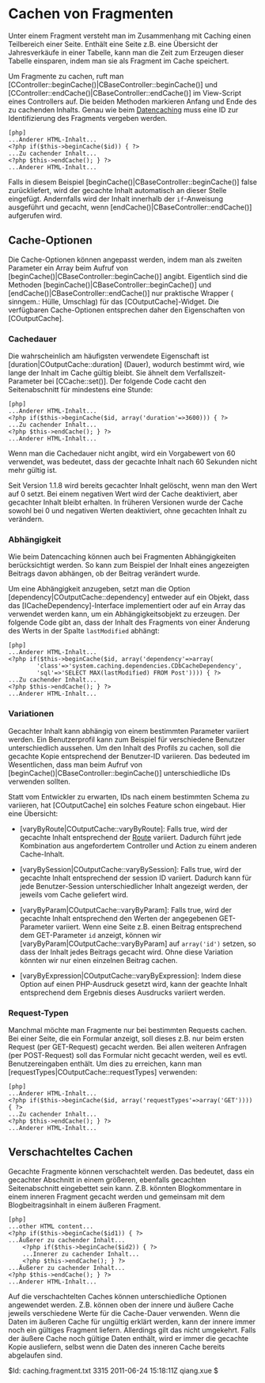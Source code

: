 Cachen von Fragmenten
=====================

Unter einem Fragment versteht man im Zusammenhang mit Caching einen
Teilbereich einer Seite. Enthält eine Seite z.B. eine Übersicht der
Jahresverkäufe in einer Tabelle, kann man die Zeit zum Erzeugen dieser
Tabelle einsparen, indem man sie als Fragment im Cache speichert.

Um Fragmente zu cachen, ruft man
[CController::beginCache()|CBaseController::beginCache()] und
[CController::endCache()|CBaseController::endCache()] im View-Script eines
Controllers auf. Die beiden Methoden markieren Anfang und Ende des zu
cachenden Inhalts. Genau wie beim
[Datencaching](/doc/guide/caching.data) muss eine ID zur Identifizierung des
Fragments vergeben werden.

~~~
[php]
...Anderer HTML-Inhalt...
<?php if($this->beginCache($id)) { ?>
...Zu cachender Inhalt...
<?php $this->endCache(); } ?>
...Anderer HTML-Inhalt...
~~~

Falls in diesem Beispiel [beginCache()|CBaseController::beginCache()] false
zurückliefert, wird der gecachte Inhalt automatisch an dieser Stelle
eingefügt. Andernfalls wird der Inhalt innerhalb der `if`-Anweisung ausgeführt
und gecacht, wenn [endCache()|CBaseController::endCache()] aufgerufen wird.

Cache-Optionen
--------------

Die Cache-Optionen können angepasst werden, indem man als zweiten Parameter 
ein Array beim Aufruf von [beginCache()|CBaseController::beginCache()] angibt. 
Eigentlich sind die Methoden
[beginCache()|CBaseController::beginCache()]  und
[endCache()|CBaseController::endCache()] nur praktische Wrapper (
sinngem.: Hülle, Umschlag) für das [COutputCache]-Widget. Die verfügbaren 
Cache-Optionen entsprechen daher den Eigenschaften von [COutputCache].

### Cachedauer

Die wahrscheinlich am häufigsten verwendete Eigenschaft ist
[duration|COutputCache::duration] (Dauer), wodurch bestimmt wird, wie lange
der Inhalt im Cache gültig bleibt. Sie ähnelt dem Verfallszeit-Parameter
bei [CCache::set()]. Der folgende Code cacht den Seitenabschnitt für
mindestens eine Stunde:

~~~
[php]
...Anderer HTML-Inhalt...
<?php if($this->beginCache($id, array('duration'=>3600))) { ?>
...Zu cachender Inhalt...
<?php $this->endCache(); } ?>
...Anderer HTML-Inhalt...
~~~

Wenn man die Cachedauer nicht angibt, wird ein Vorgabewert von 60 verwendet,
was bedeutet, dass der gecachte Inhalt nach 60 Sekunden nicht mehr gültig
ist.

Seit Version 1.1.8 wird bereits gecachter Inhalt gelöscht, wenn man den Wert auf 0
setzt. Bei einem negativen Wert wird der Cache deaktiviert, aber gecachter
Inhalt bleibt erhalten. In früheren Versionen wurde der Cache sowohl bei 0 und
negativen Werten deaktiviert, ohne gecachten Inhalt zu verändern.

### Abhängigkeit

Wie beim Datencaching können auch bei Fragmenten Abhängigkeiten berücksichtigt
werden. So kann zum Beispiel der Inhalt eines
angezeigten Beitrags davon abhängen, ob der Beitrag verändert wurde.

Um eine Abhängigkeit anzugeben, setzt man die Option
[dependency|COutputCache::dependency] entweder auf ein Objekt, dass das
[ICacheDependency]-Interface implementiert oder auf ein Array das verwendet
werden kann, um ein Abhängigkeitsobjekt zu erzeugen. Der folgende Code gibt an, dass der
Inhalt des Fragments von einer Änderung des Werts in der Spalte `lastModified`
abhängt:

~~~
[php]
...Anderer HTML-Inhalt...
<?php if($this->beginCache($id, array('dependency'=>array(
		'class'=>'system.caching.dependencies.CDbCacheDependency',
		'sql'=>'SELECT MAX(lastModified) FROM Post')))) { ?>
...Zu cachender Inhalt...
<?php $this->endCache(); } ?>
...Anderer HTML-Inhalt...
~~~

### Variationen

Gecachter Inhalt kann abhängig von einem bestimmten Parameter variiert werden.
Ein Benutzerprofil kann zum Beispiel für verschiedene Benutzer unterschiedlich
aussehen. Um den Inhalt des Profils zu cachen, soll die gecachte Kopie
entsprechend der Benutzer-ID variieren. Das bedeuted im Wesentlichen, dass man
beim Aufruf von [beginCache()|CBaseController::beginCache()] unterschiedliche
IDs verwenden sollten. 

Statt vom Entwickler zu erwarten, IDs nach einem bestimmten Schema zu
variieren, hat [COutputCache] ein solches Feature schon eingebaut. Hier eine
Übersicht:

   - [varyByRoute|COutputCache::varyByRoute]: Falls true, wird der gecachte Inhalt entsprechend der 
[Route](/doc/guide/basics.controller#route) variiert. Dadurch führt jede
Kombination aus angefordertem Controller und Action zu einem anderen
Cache-Inhalt.

   - [varyBySession|COutputCache::varyBySession]: Falls true, wird der gecachte 
Inhalt entsprechend der session ID variiert.
Dadurch kann für jede Benutzer-Session unterschiedlicher Inhalt angezeigt
werden, der jeweils vom Cache geliefert wird.

   - [varyByParam|COutputCache::varyByParam]: Falls true, wird der gecachte Inhalt entsprechend den Werten der angegebenen
GET-Parameter variiert. Wenn eine Seite z.B. einen Beitrag entsprechend dem
GET-Parameter `id` anzeigt, können wir [varyByParam|COutputCache::varyByParam]
auf `array('id')` setzen, so dass der Inhalt jedes Beitrags gecacht wird.
Ohne diese Variation könnten wir nur einen einzelnen Beitrag cachen.

   - [varyByExpression|COutputCache::varyByExpression]: Indem diese Option auf
einen PHP-Ausdruck gesetzt wird, kann der geachte Inhalt entsprechend dem
Ergebnis dieses Ausdrucks variiert werden.

### Request-Typen

Manchmal möchte man Fragmente nur bei bestimmten Requests cachen.
Bei einer Seite, die ein Formular anzeigt, soll
dieses z.B. nur beim ersten Request (per GET-Request) gecacht werden. Bei allen
weiteren Anfragen (per POST-Request) soll das Formular nicht gecacht werden,
weil es evtl. Benutzereingaben enthält. Um dies zu erreichen, kann man 
[requestTypes|COutputCache::requestTypes] verwenden:

~~~
[php]
...Anderer HTML-Inhalt...
<?php if($this->beginCache($id, array('requestTypes'=>array('GET')))) { ?>
...Zu cachender Inhalt...
<?php $this->endCache(); } ?>
...Anderer HTML-Inhalt...
~~~

Verschachteltes Cachen
----------------------

Gecachte Fragmente können verschachtelt werden. Das bedeutet, dass
ein gecachter Abschnitt in einem größeren, ebenfalls gecachten
Seitenabschnitt eingebettet sein kann. Z.B. könnten Blogkommentare in einem inneren
Fragment gecacht werden und gemeinsam mit dem Blogbeitragsinhalt in einem
äußeren Fragment.

~~~
[php]
...other HTML content...
<?php if($this->beginCache($id1)) { ?>
...Äußerer zu cachender Inhalt...
	<?php if($this->beginCache($id2)) { ?>
	...Innerer zu cachender Inhalt...
	<?php $this->endCache(); } ?>
...Äußerer zu cachender Inhalt...
<?php $this->endCache(); } ?>
...Anderer HTML-Inhalt...
~~~

Auf die verschachtelten Caches können unterschiedliche Optionen angewendet
werden. Z.B. können oben der innere und äußere Cache jeweils
verschiedene Werte für die Cache-Dauer verwenden. Wenn die Daten im äußeren
Cache für ungültig erklärt werden, kann der innere immer noch ein gültiges
Fragment liefern. Allerdings gilt das nicht umgekehrt. Falls der äußere
Cache noch gültige Daten enthält, wird er immer die gecachte Kopie ausliefern,
selbst wenn die Daten des inneren Cache bereits abgelaufen sind.

<div class="revision">$Id: caching.fragment.txt 3315 2011-06-24 15:18:11Z qiang.xue $</div>
